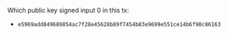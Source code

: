 Which public key signed input 0 in this tx:
  - `e5969add849689854ac7f28e45628b89f7454b83e9699e551ce14b6f90c86163`

